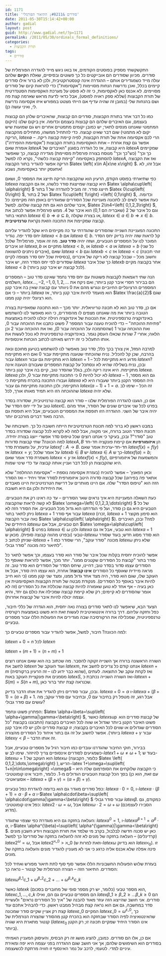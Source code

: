 ```yaml
---
id: 1171
title: 'סודרים &#8211; התיאור הפורמלי'
date: 2011-05-30T15:14:42+00:00
author: gadial
layout: post
guid: http://www.gadial.net/?p=1171
permalink: /2011/05/30/ordinals_formal_definitions/
categories:
  - תורת הקבוצות
tags:
  - סודרים
---
```

התקשקשתי מספיק בפוסטים הקודמים, אז בואו ניגש מייד להגדרה הפורמלית של סודרים. מכיוון שסודרים הם אובייקטים כל כך פשוטים ובסיסיים, שאלת ה**קיום** שלהם עולה מייד כשמגדירים אותם &#8211; ההגדרה אינה קונסטרוקטיבית, ולכן לא ברור אילו סודרים קיימים בכלל, ואכן נדרשות הנחות מסויימות ("אקסיומות") כדי להראות קיום של סודרים מסויימים. לא אכנס כאן לאקסיומות, כי זה לא פוסט על מערכת האקסיומות הסטנדרטית של תורת הקבוצות (שללא ספק ראויה לפוסט), אבל כדאי לדעת מראש שארמה קצת פה ושם בהנחות שלי (במובן זה שהיה עדיף אם הייתי מצטט במפורש איזו אקסיומה נדרשת לי, ואיני עושה כן).

כמו כל דבר אחר בתורת הקבוצות, סודרים הם קבוצות, שהאיברים שלהן הם קבוצות בעצמם, וגם האיברים שלהם הם קבוצות בעצמם וכדומה. אין ביקום שלנו (היקום המתמטי שאנחנו מנסים לתאר; יש כמובן יקומים מתמטיים אחרים ויש גם שמועות שיש יקום לא מתמטי) שום דבר שאינו קבוצה. כדי להתחיל ממשהו, מתחילים מהקבוצה הריקה, $latex \emptyset$ &#8211; הרי לכם אקסיומה אחת של תורת הקבוצות, לפיה קיימת קבוצה ריקה. אפשר גם קצת אחרת &#8211; אחת האקסיומות בתורת הקבוצות ("אקסיומת ההפרדה") אומרת שאם $latex A$ היא קבוצה, אז כל הגדרה בסגנון "האיברים של $latex A$ שמקיימים כך וכך" (כש"כך וכך" מנוסח בצורה פורמלית מסויימת) מגדירה קבוצה, כך שאפשר להסתפק באקסיומה "קיימת קבוצה כלשהי", נקרא לה למשל $latex A$, ואז את הקבוצה הריקה אפשר להגדיר בתור הקבוצה $latex \left\{ x\in A|x\ne x\right\} $. אבל זהו, לא אתעסק יותר באקסיומות, נשבע!

כפי שתיארתי בפוסט הקודם, הרעיון הוא שהקבוצה הריקה תייצג את המספר 0, ושאם $latex \alpha$ היא קבוצה שמייצגת סודר כלשהו, אז גם הקבוצה $latex \alpha\cup\left\{ \alpha\right\} $ תייצג סודר. זה מוביל להגדרה של 1 בתור $latex 0\cup\left\{ 0\right\} $, ושל 2 בתור $latex 1\cup\left\{ 1\right\} =\left\{ 0,1\right\} $, וכדומה. כעת אפשר לשים לב לתכונה מעניינת שכל הסודרים שמוגדרים באופן הזה מקיימים: כל איבר שלהם הוא גם תת קבוצה שלהם. למשל, $latex 2\in4=\left\{ 0,1,2,3\right\} $, וגם כל איבר של 2 (שאבריה הם 0,1) הוא איבר של 4. ממש פורמלית אפשר לכתוב את התנאי בתור $latex a\in b\Rightarrow a\subseteq b$, או בצורה שקולה, $latex x\in a\in b\Rightarrow x\in b$. קבוצה שמקיימת את התכונה הזאת נקראת **טרנזיטיבית**.

התכונה המעניינת השנייה שהסודרים שהגדרתי עד כה מקיימים היא שקל להגדיר עליהם יחס סדר יפה. נגדיר $latex a<b$ אם $latex a\in b$. קל לראות שזה יהיה בדיוק יחס הסדר המוכר לנו על המספרים הטבעיים, ושזה יהיה **סדר טוב**. מה זה אומר, פורמלית? שלכל זוג איברים $latex a,b$ מתקיים או $latex a<b$, או $latex b<a$ או $latex a=b$ (כל שני איברים ניתנים להשוואה), שאם $latex a<b$ וגם $latex b<c$ אז $latex a<c$ (זוהי תכונה בסיסית שכל יחס סדר מצופה לקיים), וחשוב מכל &#8211; שבכל קבוצה לא ריקה של איברים שסדורים לפי יחס הסדר הזה, יש איבר $latex a$ כך שכל איבר $latex b$ אחר בקבוצה מקיים $latex a<b$ (לכל קבוצה יש איבר קטן ביותר).

הנה שתי דוגמאות לקבוצות פשוטות עם יחס סדר נחמד שאיננו סדר טוב &#8211; המספרים השלמים, $latex \dots,-2,-1,0,1,2,\dots$ הם בבירור חסרי איבר קטן ביותר; ואם ניקח את המספרים הרציונליים החיוביים ונגרש מהם את 0 ניוותר עם קבוצה שאין בה איבר קטן ביותר &#8211; כי אם $latex a$ הוא מועמד להיות איבר קטן ביותר, אז $latex \frac{a}{2}$ שגם הוא רציונלי יהיה קטן ממנו.

אם כן, סדר טוב הוא לא תכונה טריוויאלית. יותר מכך &#8211; הוא התכונה שמאפיינת בצורה הטובה ביותר את מה שאנחנו מצפים לו מהסודרים, כי הוא מאפשר לנו להשתמש באינדוקציה טרנספיניטית. את הנכונות של אינדוקציה רגילה יכולנו להוכיח באמצעות "פתיחת ההוכחה" &#8211; כדי להוכיח טענה עבור המספר 7 פשוט כתבנו את ההוכחה עבור 0, ואת ההוכחה עבור 1 (שהסתמכה על ההוכחה עבור 0), ואז את ההוכחה עבור 2 וכן הלאה; אחרי 7 שורות שכאלו העסק נגמר. באינדוקציה טרנספיניטית לא נוכל לעשות את אותו התעלול כי זה ידרוש מאיתנו לכתוב הוכחות אינסופיות.

למרבה המזל, אין צורך בכך כלל; סדר טוב מאפשר לנו להשתמש בטיעון מחוכם ונאה בהרבה, שכן קל להכליל. נניח שהוכחתי שטענה מתקיימת עבור 0 ואם היא מתקיימת עבור $latex n$ היא מתקיימת גם עבור $latex n+1$ &#8211; מדוע היא מתקיימת לכל $latex n$? ובכן, נניח בשלילה שהיא לא ונסתכל על קבוצת המספרים שעבורם הטענה אינה מתקיימת. היא אינה ריקה ולכן, בגלל שהסדר טוב, קיים בה איבר קטן ביותר $latex a$. $latex a$ לא יכול להיות 0 כי התכונה מתקיימת עבור 0, ולכן $latex a-1$ גם הוא מספר, ועבורו התכונה בהכרח מתקיימת כי $latex a$ היה המספר הקטן ביותר שעבורו היא לא התקיימה; ולכן התכונה מתקיימת גם עבור $latex \left(a-1\right)+1=a$. זה הכל &#8211; שימו לב שההוכחה הזו היא תמיד מאותו אורך, לכל $latex a$ שלא יהיה.

אם כן, הגענו להגדרה הפורמלית שלנו &#8211; סודר הוא קבוצה טרנזיטיבית, שסדורה בסדר טוב על ידי יחס הסדר של $latex \in$. בפרט לכל שני איברים שונים של הסודר, אחד מהם יהיה איבר של השני. ההגדרה הזו תופסת את המספרים הטבעיים; אבל היא תופסת גם הרבה מאוד דברים מורכבים יותר.

במבט ראשון לא ברור למה תכונת הטרנזיטיביות הייתה חשובה כל כך. חשיבותה של תכונת הסדר הטוב ברורה, אני מקווה, אבל למה לא לקרוא לכל קבוצה שסדורה בסדר טוב "סודר"? ובכן, בעיקר כי אנחנו רוצים שכל טיפוס סדר אפשרי ייוצג בצורה יחידה. למה הכוונה? שתי קבוצות סדורות $latex A,B$ הן **איזומורפיות** אם קיימת פונקציה חד-חד ערכית, על ומשמרת סדר $latex f:A\to B$. חד-חד-ערכית אומר שאם $latex f\left(x\right)=f\left(y\right)$ אז $latex x=y$; על אומר שלכל $latex b\in B$ יש $latex a\in A$ כך ש-$latex f\left(a\right)=b$; משמרת סדר אומר שאם $latex x<y$ אז $latex f\left(x\right)<f\left(y\right)$, והמשמעות של איזומורפיזם היא שהקבוצות הן לכל דבר ועניין אותה קבוצה עד כדי שינוי שמות.

וכאן הפאנץ' &#8211; אפשר להוכיח (בעזרת אקסיומה נוספת &#8211; "אקסיומת ההחלפה" שלא אתאר פה בפירוט) שכל קבוצה סדורה היטב איזומורפית לסודר אחד ויחיד &#8211; ואז הסודר הזה הוא "טיפוס הסדר" שלה. אם היינו מוותרים על דרישת הטרנזיטיביות היינו מאבדים את היחידות ולכן גם היא חשובה.

כעת השאלה המעניינת היא איך נראים שאר הסודרים &#8211; עד כה ראינו רק את הטבעיים. לא קשה לראות שהקבוצה $latex \omega=\left\{ 0,1,2,3,\dots\right\} $ של כל הטבעיים היא גם כן סודר, ועל פי הגדרתנו הוא גדול מכל הטבעיים. את הסודר הזה לא ניתן לתאר בתור $latex \alpha+1$ עבור אף סודר $latex \alpha$ (זכרו, $latex \alpha+1$ הוא סימון מקוצר נאה עבור הקבוצה $latex \alpha\cup\left\{ \alpha\right\} $). למה? ובכן, האיברים היחידים של $latex \omega$ הם טבעיים, אבל אם $latex \omega=\alpha\cup\left\{ \alpha\right\} $ בפרט $latex \alpha\in\omega$ ולכן $latex \alpha$ הוא טבעי, אבל אז גם $latex \alpha+1$ טבעי (ובפרט מהווה קבוצה סופית). מכאן ש-$latex \omega$ הוא סודר מסוג חדש; בעוד שסודר שניתן לכתוב כ-$latex \alpha+1$ מכונה "סודר עוקב", הרי שסודר כמו $latex \omega$ שלא ניתן לתיאור כזה מכונה "סודר גבולי".

אפשר להוכיח יחסית בקלות שכל איבר של סודר הוא סודר בעצמו, וכך אפשר לתאר כל סודר בתור "קבוצת כל הסודרים שקטנים ממנו". יותר מכך, אפשר להראות שאוסף כל הסודרים עצמו סדור בסדר טוב; דהיינו, שיחס הסדר של הסודרים הוא סדר טוב. זה מראה מיידית שאוסף כל הסודרים **אינו קבוצה**! אחרת, הוא עצמו היה סודר, אבל אז העוקב שלו, שגם הוא סודר, היה מצד אחד גדול ממנו, ומצד שני קטן ממנו (כי הוא חייב להיות איבר באוסף כל הסודרים). מנקודת מבטה של תורת הקבוצות האקסיומטית אין כאן בעיה &#8211; אף אחד לא טוען שאמורה להיות קבוצה שכוללת את כל הסודרים (זה לא אומר שהסודרים לא קיימים; רק שלא קיימת קבוצה שמכילה את כולם גם יחד, והיא עצמה יכולה להיות איבר של קבוצות אחרות).

הצעד הבא, שיאפשר לנו לתאר סודרים בצורה נאה יחסית, הוא הגדרה של כללי חיבור, כפל וחזקה עליהם. דרך ברורה אינטואיטיבית לעשות זאת היא פשוט באמצעות רקורסיה טרנספיניטית, שמכלילה את הרקורסיבה שבה מגדירים את הפעולות הללו עבור מספרים טבעיים.

למה הכוונה? חיבור, למשל, אפשר להגדיר עבור מספרים טבעיים כך:

$latex n+0=n$ לכל $latex n$

$latex n+\left(m+1\right)=\left(n+m\right)+1$

השורה הראשונה ברורה אך השנייה זקוקה להסבר. מה שכתוב בה הוא שאם אנחנו רוצים לחשב את $latex n$ ועוד העוקב של $latex m$, אנחנו קודם כל צריכים לחשב את $latex n+m$ (שהוא כבר ידוע לנו &#8211; זה הרעיון ברקורסיה), ואז לקחת עוקב של התוצאה. לעתים מסמנים את פונקציית העוקב באות $latex S$, ואז השורה השנייה נכתבת כ-$latex n+S\left(m\right)=S\left(n+m\right)$, שכנראה קצת יותר ברור כאן.

ובכן, עבור סודרים ניתן להגדיר את אותו הדבר בדיוק. $latex \alpha+0=\alpha$ ו-$latex \alpha+\left(\beta+1\right)=\left(\alpha+\beta\right)+1$. אבל רגע, זה מטפל רק בחיבור עם 0, ובחיבור עם סודר עוקב; מה עושים עם סודר גבולי?

הפתרון פשוט ונחמד: $latex \alpha+\beta=\sup\left\{ \alpha+\gamma|\gamma<\beta\right\} $, כאשר $latex \sup$ של קבוצת סודרים הוא פשוט האיבר הקטן ביותר שגדול או שווה לכל האיברים בקבוצה (התבוננו בקבוצת "כל הסודרים שגדולים או שווים לכל האיברים בקבוצה; זו קבוצת סודרים ולכן יש לה איבר קטן ביותר). אפשר לחשוב על זה גם בתור איחוד כל הסודרים מהצורה $latex \alpha+\gamma$ עבור $latex \gamma<\beta$ &#8211; זה אותו הדבר.

בבירור, חוקי החיבור שהגדרנו עובדים כמו חיבור רגיל על מספרים טבעיים, אבל כשמגיעים לסודרים אינסופיים צריך להיזהר. שימו לב ש-$latex 1+\omega\ne\omega+1$; בעוד ש-$latex \omega+1$ הוא העוקב של $latex \omega$ (כלומר, הקבוצה $latex \left\{ 0,1,2,\dots,\omega\right\} $), הרי ש-$latex 1+\omega=\sup\left\{ 1+n|n\in\omega\right\} =\omega$ &#8211; כי הקבוצה שלוקחים את הסופרמום שלה היא בסך הכל קבוצת הטבעיים הגדולים מ-1. כלומר, חיבור אינו קומוטטיבי (עם זאת, הוא כן אסוציאטיבי &#8211; $latex \alpha+\left(\beta+\gamma\right)=\left(\alpha+\beta\right)+\gamma$).

כפל סודרים מוגדר גם הוא בדומה להגדרת כפל טבעיים: $latex \alpha\cdot0=0$, ו-$latex \alpha\cdot\left(\beta+1\right)=\alpha\cdot\beta+\alpha$ ו-$latex \alpha\cdot\beta=\sup\left\{ \alpha\cdot\gamma|\gamma<\beta\right\} $ עבור סודר גבולי $latex \beta$. כמקודם, גם כפל אינו קומוטטיבי: $latex 2\cdot\omega=\omega$, אבל $latex \omega\cdot2=\omega+\omega$ (הסבירו לעצמכם מדוע).

העלאה בחזקה גם היא מוגדרת כפי שצפוי שתוגדר: $latex \alpha^{0}=1$, ו-$latex \alpha^{\beta+1}=\alpha^{\beta}\cdot\alpha$, ו-$latex \alpha^{\beta}=\sup\left\{ \alpha^{\gamma}|\gamma<\beta\right\} $. כאן יש סכנה חדשה לבלבול, בקרב מי שלמד את תורת הקבוצות ויודע חשבון מונים (קרדינלים) &#8211; העלאה בחזקה של מונים לא זהה להעלאה בחזקה של סודרים! כך למשל $latex 2^{\omega}=\omega$, אבל $latex 2^{\aleph\_{0}}>\aleph\_{0}$ (וזאת למרות ש-$latex \omega$ הוא בדיוק $latex \aleph_{0}$). זו פינה אפלה שלא אכנס אליה כרגע כי אני לא מעוניין להגדיר מונים והעלאה בחזקה של מונים.

בעזרת שלוש הפעולות החשבוניות הללו אפשר סוף סוף לתת תיאור מפורש ואחיד לכל הסודרים. התיאור הזה &#8211; הצורה הנורמלית של קנטור &#8211; נראה כך:

$latex \omega^{\beta\_{1}}c\_{1}+\omega^{\beta\_{2}}c\_{2}+\dots+\omega^{\beta\_{k}}c\_{k}$

כאשר $latex k$ הוא מספר טבעי (כלומר, יש רק מספר סופי של מחוברים בסכום), $latex c\_{1},\dots,c\_{k}$ הם מספרים טבעיים גם הם, ואילו $latex \beta\_{1}\ge\beta\_{2}\ge\dots\beta\_{k}\ge0$ הם סודרים. אני חושב שהייצוג הזה עוזר מאוד להבנה של "איך כל הסודרים נראים" ולעשיית סדר במחשבה, גם אם הוא נראה קצת מבהיל ממבט ראשון. כדי להבהיל אתכם עוד קצת רק אציין שקיים סודר שמכונה $latex \varepsilon\_{0}$ המקיים $latex \varepsilon\_{0}=\omega^{\varepsilon\_{0}}$, כך שהאינטואיציה לפיה הסודר שבחזקה הוא בהכרח קטן מהסודר שהצורה הנורמלית של קנטור מתארת היא שגויה ($latex \varepsilon_{0}$ אינו הסודר היחיד שמקיים תכונה זו; רק הקטן ביותר).

אם כן, אלו הם סודרים. כמובן, להציג מושג זה רק הבסיס, והעיסוק המעניין האמיתי בסודרים הוא השימושים שלהם; אך אני חושב שגם ההגדרה בפני עצמה היא יפה ומאירת עיניים למדי. לטעמי, לרכב על נמר האינסוף זו חוויה מרתקת לכשעצמה.